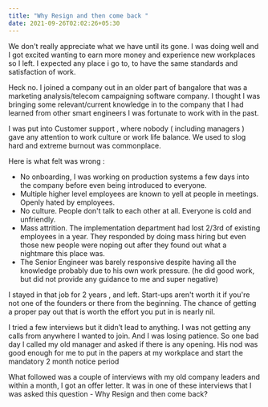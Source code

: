 ```yaml
---
title: "Why Resign and then come back "
date: 2021-09-26T02:02:26+05:30
---
```


We don't really appreciate what we have until its gone. I was doing well and I got excited wanting to earn more money and experience new workplaces so I left. I expected any place i go to, to have the same standards and satisfaction of work. 

Heck no. I joined a company out in an older part of bangalore that was a marketing analysis/telecom campaigning software company. I thought I was bringing some relevant/current knowledge in to the company that I had learned from other smart engineers I was fortunate to work with in the past. 

I was put into Customer support , where nobody ( including managers ) gave any attention to work culture or work life balance. We used to slog hard and extreme burnout was commonplace.

Here is what felt was wrong : 

* No onboarding, I was working on production systems a few days into the company before even being introduced to everyone.  
* Multiple higher level employees are known to yell at people in meetings. Openly hated by employees. 
* No culture. People don't talk to each other at all. Everyone is cold and unfriendly. 
* Mass attrition. The implementation department had lost 2/3rd of existing employees in a year. They responded by doing mass hiring but even those new people were noping out after they found out what a nightmare this place was. 
* The Senior Engineer was barely responsive despite having all the knowledge probably due to his own work pressure. (he did good work, but did not provide any guidance to me and super negative)
 
I stayed in that job for 2 years , and left. Start-ups aren't worth it if you're not one of the founders or there from the beginning. The chance of getting a proper pay out that is worth the effort you put in is nearly nil. 

I tried a few interviews but it didn’t lead to anything. I was not getting any calls from anywhere I wanted to join. And I was losing patience. So one bad day I called my old manager and asked if there is any opening. His nod was good enough for me to put in the papers at my workplace and start the mandatory 2 month notice period

What followed was a couple of interviews with my old company leaders and within a month, I got an offer letter. It was in one of these interviews that I was asked this question - Why Resign and then come back?